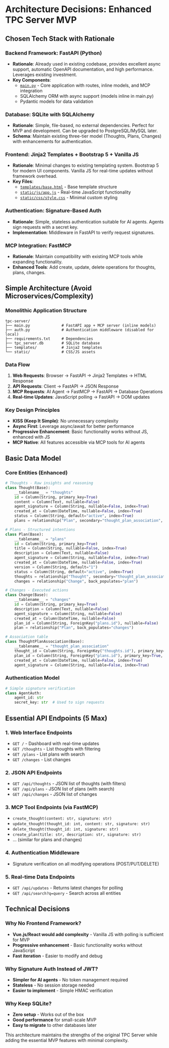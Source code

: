 # Architecture Decisions: Enhanced TPC Server MVP

## Chosen Tech Stack with Rationale

### Backend Framework: FastAPI (Python)
- **Rationale**: Already used in existing codebase, provides excellent async support, automatic OpenAPI documentation, and high performance. Leverages existing investment.
- **Key Components**: 
  - [`main.py`](main.py:1) - Core application with routes, inline models, and MCP integration
  - SQLAlchemy ORM with async support (models inline in main.py)
  - Pydantic models for data validation

### Database: SQLite with SQLAlchemy
- **Rationale**: Simple, file-based, no external dependencies. Perfect for MVP and development. Can be upgraded to PostgreSQL/MySQL later.
- **Schema**: Maintain existing three-tier model (Thoughts, Plans, Changes) with enhancements for authentication.

### Frontend: Jinja2 Templates + Bootstrap 5 + Vanilla JS
- **Rationale**: Minimal changes to existing templating system. Bootstrap 5 for modern UI components. Vanilla JS for real-time updates without framework overhead.
- **Key Files**: 
  - [`templates/base.html`](templates/base.html:1) - Base template structure
  - [`static/js/app.js`](static/js/app.js:1) - Real-time JavaScript functionality
  - [`static/css/style.css`](static/css/style.css:1) - Minimal custom styling

### Authentication: Signature-Based Auth
- **Rationale**: Simple, stateless authentication suitable for AI agents. Agents sign requests with a secret key.
- **Implementation**: Middleware in FastAPI to verify request signatures.

### MCP Integration: FastMCP
- **Rationale**: Maintain compatibility with existing MCP tools while expanding functionality.
- **Enhanced Tools**: Add create, update, delete operations for thoughts, plans, changes.

## Simple Architecture (Avoid Microservices/Complexity)

### Monolithic Application Structure
```
tpc-server/
├── main.py              # FastAPI app + MCP server (inline models)
├── auth.py              # Authentication middleware (disabled for local)
├── requirements.txt     # Dependencies
├── tpc_server.db        # SQLite database
├── templates/           # Jinja2 templates
└── static/              # CSS/JS assets
```

### Data Flow
1. **Web Requests**: Browser → FastAPI → Jinja2 Templates → HTML Response
2. **API Requests**: Client → FastAPI → JSON Response
3. **MCP Requests**: AI Agent → FastMCP → FastAPI → Database Operations
4. **Real-time Updates**: JavaScript polling → FastAPI → DOM updates

### Key Design Principles
- **KISS (Keep It Simple)**: No unnecessary complexity
- **Async First**: Leverage async/await for better performance
- **Progressive Enhancement**: Basic functionality works without JS, enhanced with JS
- **MCP Native**: All features accessible via MCP tools for AI agents

## Basic Data Model

### Core Entities (Enhanced)
```python
# Thoughts - Raw insights and reasoning
class Thought(Base):
    __tablename__ = "thoughts"
    id = Column(String, primary_key=True)
    content = Column(Text, nullable=False)
    agent_signature = Column(String, nullable=False, index=True)
    created_at = Column(DateTime, nullable=False, index=True)
    status = Column(String, default="active", index=True)
    plans = relationship("Plan", secondary="thought_plan_association", back_populates="thoughts")

# Plans - Structured intentions
class Plan(Base):
    __tablename__ = "plans"
    id = Column(String, primary_key=True)
    title = Column(String, nullable=False, index=True)
    description = Column(Text, nullable=False)
    agent_signature = Column(String, nullable=False, index=True)
    created_at = Column(DateTime, nullable=False, index=True)
    version = Column(String, default="1")
    status = Column(String, default="active", index=True)
    thoughts = relationship("Thought", secondary="thought_plan_association", back_populates="plans")
    changes = relationship("Change", back_populates="plan")

# Changes - Executed actions
class Change(Base):
    __tablename__ = "changes"
    id = Column(String, primary_key=True)
    description = Column(Text, nullable=False)
    agent_signature = Column(String, nullable=False)
    created_at = Column(DateTime, nullable=False)
    plan_id = Column(String, ForeignKey("plans.id"), nullable=False)
    plan = relationship("Plan", back_populates="changes")

# Association table
class ThoughtPlanAssociation(Base):
    __tablename__ = "thought_plan_association"
    thought_id = Column(String, ForeignKey("thoughts.id"), primary_key=True)
    plan_id = Column(String, ForeignKey("plans.id"), primary_key=True, index=True)
    created_at = Column(DateTime, nullable=False, index=True)
    agent_signature = Column(String, nullable=False, index=True)
```

### Authentication Model
```python
# Simple signature verification
class AgentAuth:
    agent_id: str
    secret_key: str  # Used to sign requests
```

## Essential API Endpoints (5 Max)

### 1. Web Interface Endpoints
- `GET /` - Dashboard with real-time updates
- `GET /thoughts` - List thoughts with filtering
- `GET /plans` - List plans with search
- `GET /changes` - List changes

### 2. JSON API Endpoints
- `GET /api/thoughts` - JSON list of thoughts (with filters)
- `GET /api/plans` - JSON list of plans (with search)
- `GET /api/changes` - JSON list of changes

### 3. MCP Tool Endpoints (via FastMCP)
- `create_thought(content: str, signature: str)`
- `update_thought(thought_id: int, content: str, signature: str)`
- `delete_thought(thought_id: int, signature: str)`
- `create_plan(title: str, description: str, signature: str)`
- ... (similar for plans and changes)

### 4. Authentication Middleware
- Signature verification on all modifying operations (POST/PUT/DELETE)

### 5. Real-time Data Endpoints
- `GET /api/updates` - Returns latest changes for polling
- `GET /api/search?q=query` - Search across all entities

## Technical Decisions

### Why No Frontend Framework?
- **Vue.js/React would add complexity** - Vanilla JS with polling is sufficient for MVP
- **Progressive enhancement** - Basic functionality works without JavaScript
- **Fast iteration** - Easier to modify and debug

### Why Signature Auth Instead of JWT?
- **Simpler for AI agents** - No token management required
- **Stateless** - No session storage needed
- **Easier to implement** - Simple HMAC verification

### Why Keep SQLite?
- **Zero setup** - Works out of the box
- **Good performance** for small-scale MVP
- **Easy to migrate** to other databases later

This architecture maintains the strengths of the original TPC Server while adding the essential MVP features with minimal complexity.